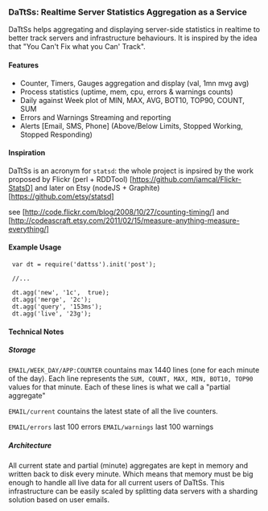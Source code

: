 ### DaTtSs: Realtime Server Statistics Aggregation as a Service

DaTtSs helps aggregating and displaying server-side statistics in realtime to better track
servers and infrastructure behaviours. It is inspired by the idea that 
"You Can't Fix what you Can' Track".

#### Features

- Counter, Timers, Gauges aggregation and display (val, 1mn mvg avg)
- Process statistics (uptime, mem, cpu, errors & warnings counts)
- Daily against Week plot of MIN, MAX, AVG, BOT10, TOP90, COUNT, SUM
- Errors and Warnings Streaming and reporting
- Alerts [Email, SMS, Phone] (Above/Below Limits, Stopped Working, Stopped Responding) 

#### Inspiration

DaTtSs is an acronym for `statsd`: the whole project is inpsired by the work proposed by 
Flickr (perl + RDDTool) [https://github.com/iamcal/Flickr-StatsD] and later on Etsy (nodeJS + Graphite) 
[https://github.com/etsy/statsd] 

see [http://code.flickr.com/blog/2008/10/27/counting-timing/] and
[http://codeascraft.etsy.com/2011/02/15/measure-anything-measure-everything/]

#### Example Usage

```
 var dt = require('dattss').init('post');

 //...

 dt.agg('new', '1c',  true);
 dt.agg('merge', '2c');
 dt.agg('query', '153ms');
 dt.agg('live', '23g');
```

#### Technical Notes

##### Storage

`EMAIL/WEEK_DAY/APP:COUNTER` countains max 1440 lines (one for each minute of the day).
Each line represents the `SUM, COUNT, MAX, MIN, BOT10, TOP90` values for that minute. Each
of these lines is what we call a "partial aggregate"

`EMAIL/current` countains the latest state of all the live counters. 

`EMAIL/errors` last 100 errors
`EMAIL/warnings` last 100 warnings

##### Architecture

All current state and partial (minute) aggregates are kept in memory and written back to disk
every minute. Which means that memory must be big enough to handle all live data for all current
users of DaTtSs. This infrastructure can be easily scaled by splitting data servers with a
sharding solution based on user emails. 

